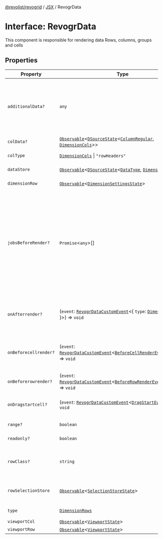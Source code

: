 [@revolist/revogrid](README.md) / [JSX](Namespace.JSX.md) / RevogrData

# Interface: RevogrData

This component is responsible for rendering data
Rows, columns, groups and cells

## Properties

| Property | Type | Description | Defined in |
| ------ | ------ | ------ | ------ |
| `additionalData?` | `any` | Additional data to pass to renderer Used in plugins such as vue or react to pass root app entity to cells | [src/components.d.ts:1570](https://github.com/revolist/revogrid/blob/c9c4fc1791ac452c4c9470419263ce544ebb624f/src/components.d.ts#L1570) |
| `colData?` | [`Observable`](TypeAlias.Observable.md)\<[`DSourceState`](TypeAlias.DSourceState.md)\<[`ColumnRegular`](Interface.ColumnRegular.md), [`DimensionCols`](TypeAlias.DimensionCols.md)\>\> | Column source | [src/components.d.ts:1574](https://github.com/revolist/revogrid/blob/c9c4fc1791ac452c4c9470419263ce544ebb624f/src/components.d.ts#L1574) |
| `colType` | [`DimensionCols`](TypeAlias.DimensionCols.md) \| `"rowHeaders"` | Column data type | [src/components.d.ts:1578](https://github.com/revolist/revogrid/blob/c9c4fc1791ac452c4c9470419263ce544ebb624f/src/components.d.ts#L1578) |
| `dataStore` | [`Observable`](TypeAlias.Observable.md)\<[`DSourceState`](TypeAlias.DSourceState.md)\<[`DataType`](TypeAlias.DataType.md), [`DimensionRows`](TypeAlias.DimensionRows.md)\>\> | Data rows source | [src/components.d.ts:1582](https://github.com/revolist/revogrid/blob/c9c4fc1791ac452c4c9470419263ce544ebb624f/src/components.d.ts#L1582) |
| `dimensionRow` | [`Observable`](TypeAlias.Observable.md)\<[`DimensionSettingsState`](Interface.DimensionSettingsState.md)\> | Dimension settings Y | [src/components.d.ts:1586](https://github.com/revolist/revogrid/blob/c9c4fc1791ac452c4c9470419263ce544ebb624f/src/components.d.ts#L1586) |
| `jobsBeforeRender?` | `Promise`\<`any`\>[] | Prevent rendering until job is done. Can be used for initial rendering performance improvement. When several plugins require initial rendering this will prevent double initial rendering. | [src/components.d.ts:1590](https://github.com/revolist/revogrid/blob/c9c4fc1791ac452c4c9470419263ce544ebb624f/src/components.d.ts#L1590) |
| `onAfterrender?` | (`event`: [`RevogrDataCustomEvent`](Interface.RevogrDataCustomEvent.md)\<\{ `type`: [`DimensionRows`](TypeAlias.DimensionRows.md); \}\>) => `void` | When data render finished for the designated type | [src/components.d.ts:1594](https://github.com/revolist/revogrid/blob/c9c4fc1791ac452c4c9470419263ce544ebb624f/src/components.d.ts#L1594) |
| `onBeforecellrender?` | (`event`: [`RevogrDataCustomEvent`](Interface.RevogrDataCustomEvent.md)\<[`BeforeCellRenderEvent`](Interface.BeforeCellRenderEvent.md)\<`any`\>\>) => `void` | Before each cell render function. Allows to override cell properties | [src/components.d.ts:1598](https://github.com/revolist/revogrid/blob/c9c4fc1791ac452c4c9470419263ce544ebb624f/src/components.d.ts#L1598) |
| `onBeforerowrender?` | (`event`: [`RevogrDataCustomEvent`](Interface.RevogrDataCustomEvent.md)\<[`BeforeRowRenderEvent`](Interface.BeforeRowRenderEvent.md)\<`any`\>\>) => `void` | Before each row render | [src/components.d.ts:1602](https://github.com/revolist/revogrid/blob/c9c4fc1791ac452c4c9470419263ce544ebb624f/src/components.d.ts#L1602) |
| `onDragstartcell?` | (`event`: [`RevogrDataCustomEvent`](Interface.RevogrDataCustomEvent.md)\<[`DragStartEvent`](Interface.DragStartEvent.md)\>) => `void` | Event emitted on cell drag start | [src/components.d.ts:1606](https://github.com/revolist/revogrid/blob/c9c4fc1791ac452c4c9470419263ce544ebb624f/src/components.d.ts#L1606) |
| `range?` | `boolean` | Range allowed | [src/components.d.ts:1610](https://github.com/revolist/revogrid/blob/c9c4fc1791ac452c4c9470419263ce544ebb624f/src/components.d.ts#L1610) |
| `readonly?` | `boolean` | Readonly mode | [src/components.d.ts:1614](https://github.com/revolist/revogrid/blob/c9c4fc1791ac452c4c9470419263ce544ebb624f/src/components.d.ts#L1614) |
| `rowClass?` | `string` | Defines property from which to read row class | [src/components.d.ts:1618](https://github.com/revolist/revogrid/blob/c9c4fc1791ac452c4c9470419263ce544ebb624f/src/components.d.ts#L1618) |
| `rowSelectionStore` | [`Observable`](TypeAlias.Observable.md)\<[`SelectionStoreState`](TypeAlias.SelectionStoreState.md)\> | Selection, range, focus for row selection | [src/components.d.ts:1622](https://github.com/revolist/revogrid/blob/c9c4fc1791ac452c4c9470419263ce544ebb624f/src/components.d.ts#L1622) |
| `type` | [`DimensionRows`](TypeAlias.DimensionRows.md) | Row data type | [src/components.d.ts:1626](https://github.com/revolist/revogrid/blob/c9c4fc1791ac452c4c9470419263ce544ebb624f/src/components.d.ts#L1626) |
| `viewportCol` | [`Observable`](TypeAlias.Observable.md)\<[`ViewportState`](Interface.ViewportState.md)\> | Viewport X | [src/components.d.ts:1630](https://github.com/revolist/revogrid/blob/c9c4fc1791ac452c4c9470419263ce544ebb624f/src/components.d.ts#L1630) |
| `viewportRow` | [`Observable`](TypeAlias.Observable.md)\<[`ViewportState`](Interface.ViewportState.md)\> | Viewport Y | [src/components.d.ts:1634](https://github.com/revolist/revogrid/blob/c9c4fc1791ac452c4c9470419263ce544ebb624f/src/components.d.ts#L1634) |
